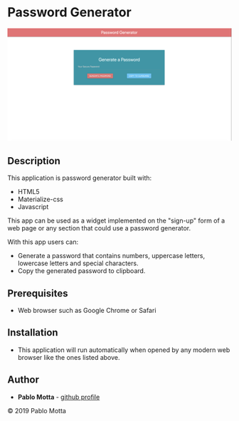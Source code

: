 # Password Generator

![password generator demo](./img/screenShot.png)

## Description

This application is password generator built with:

-   HTML5
-   Materialize-css
-   Javascript

This app can be used as a widget implemented on the "sign-up" form of a web page or any section that could use a password generator.

With this app users can:

-   Generate a password that contains numbers, uppercase letters, lowercase letters and special characters.
-   Copy the generated password to clipboard.

## Prerequisites

-   Web browser such as Google Chrome or Safari

## Installation

-   This application will run automatically when opened by any modern web browser like the ones listed above.

## Author

-   **Pablo Motta** - [github profile](https://github.com/pablomotta)

© 2019 Pablo Motta
